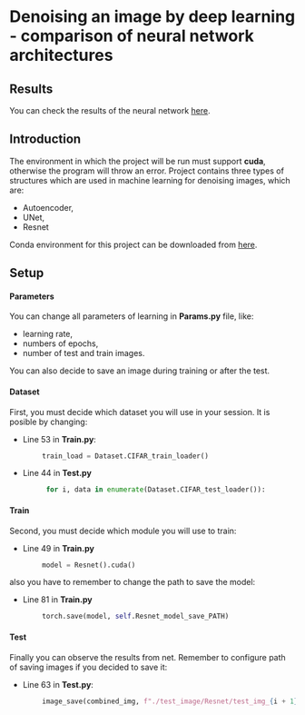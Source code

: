 # Denoising an image by deep learning - comparison of neural network architectures
## Results
You can check the results of the neural network [here](https://drive.google.com/file/d/1KY74Q58q1Ef6QwV9gf4DcoKUkSit9oo7/view?usp=sharing).

## Introduction
The environment in which the project will be run must support  **cuda**, otherwise the program will throw an error.
Project contains three types of structures which are used in machine learning for denoising images, which are:
- Autoencoder,
- UNet,
- Resnet

Conda environment for this project can be downloaded from [here](https://drive.google.com/drive/folders/152XI1wCo6CfD2vwqND4denkJqtDSfhFG?usp=sharing "Conda environment").

## Setup
#### Parameters
You can change all parameters of learning in **Params.py** file, like:
- learning rate,
- numbers of epochs,
- number of test and train images.

You can also decide to save an image during training or after the test.
#### Dataset
First, you must decide which dataset you will use in your session. It is posible by changing:
- Line 53 in **Train.py**:
```python
        train_load = Dataset.CIFAR_train_loader()
```
- Line  44 in **Test.py**
```python
         for i, data in enumerate(Dataset.CIFAR_test_loader()):
```

#### Train 
Second, you must decide which module you will use to train:
- Line 49 in **Train.py**
```python
        model = Resnet().cuda()
```

also you have to remember to change the path to save the model:
- Line 81 in **Train.py**
```python
        torch.save(model, self.Resnet_model_save_PATH)
```

#### Test
Finally you can observe the results from net.  Remember to configure path of saving images if you decided to save it:
- Line 63 in **Test.py**:
```python
        image_save(combined_img, f"./test_image/Resnet/test_img_{i + 1}.png")
```



